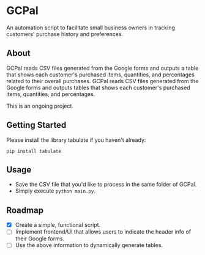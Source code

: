 # GCPal
An automation script to facilitate small business owners in tracking customers' purchase history and preferences.

## About
GCPal reads CSV files generated from the Google forms and outputs a table that shows each customer's purchased items, quantities, and percentages related to their overall purchases. 
GCPal reads CSV files generated from the Google forms and outputs tables that shows each customer's purchased items, quantities, and percentages.

This is an ongoing project.


## Getting Started
Please install the library tabulate if you haven't already:

```
pip install tabulate
```

## Usage
* Save the CSV file that you'd like to process in the same folder of GCPal.
* Simply execute `python main.py`.

## Roadmap
- [x] Create a simple, functional script.
- [ ] Implement frontend/UI that allows users to indicate the header info of their Google forms.
- [ ] Use the above information to dynamically generate tables.
